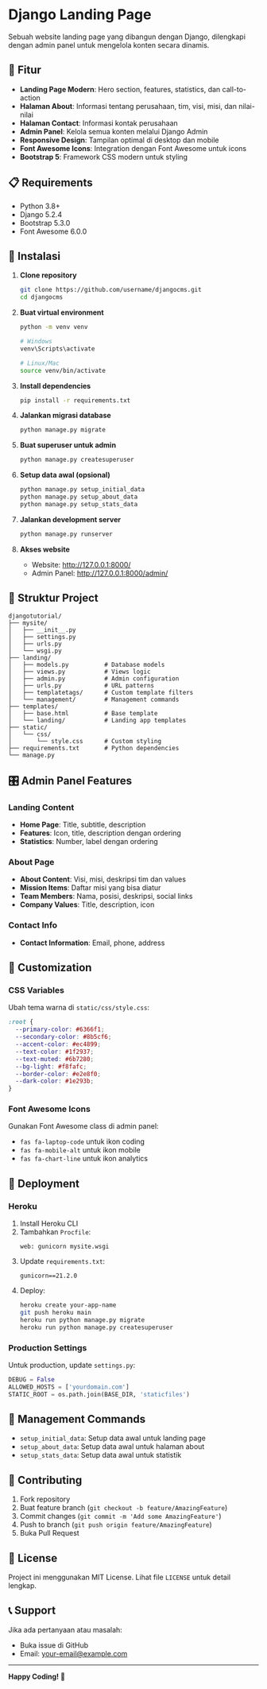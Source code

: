 # Django Landing Page

Sebuah website landing page yang dibangun dengan Django, dilengkapi dengan admin panel untuk mengelola konten secara dinamis.

## 🌟 Fitur

- **Landing Page Modern**: Hero section, features, statistics, dan call-to-action
- **Halaman About**: Informasi tentang perusahaan, tim, visi, misi, dan nilai-nilai
- **Halaman Contact**: Informasi kontak perusahaan
- **Admin Panel**: Kelola semua konten melalui Django Admin
- **Responsive Design**: Tampilan optimal di desktop dan mobile
- **Font Awesome Icons**: Integration dengan Font Awesome untuk icons
- **Bootstrap 5**: Framework CSS modern untuk styling

## 📋 Requirements

- Python 3.8+
- Django 5.2.4
- Bootstrap 5.3.0
- Font Awesome 6.0.0

## 🚀 Instalasi

1. **Clone repository**

   ```bash
   git clone https://github.com/username/djangocms.git
   cd djangocms
   ```

2. **Buat virtual environment**

   ```bash
   python -m venv venv

   # Windows
   venv\Scripts\activate

   # Linux/Mac
   source venv/bin/activate
   ```

3. **Install dependencies**

   ```bash
   pip install -r requirements.txt
   ```

4. **Jalankan migrasi database**

   ```bash
   python manage.py migrate
   ```

5. **Buat superuser untuk admin**

   ```bash
   python manage.py createsuperuser
   ```

6. **Setup data awal (opsional)**

   ```bash
   python manage.py setup_initial_data
   python manage.py setup_about_data
   python manage.py setup_stats_data
   ```

7. **Jalankan development server**

   ```bash
   python manage.py runserver
   ```

8. **Akses website**
   - Website: http://127.0.0.1:8000/
   - Admin Panel: http://127.0.0.1:8000/admin/

## 📁 Struktur Project

```
djangotutorial/
├── mysite/
│   ├── __init__.py
│   ├── settings.py
│   ├── urls.py
│   └── wsgi.py
├── landing/
│   ├── models.py          # Database models
│   ├── views.py           # Views logic
│   ├── admin.py           # Admin configuration
│   ├── urls.py            # URL patterns
│   ├── templatetags/      # Custom template filters
│   └── management/        # Management commands
├── templates/
│   ├── base.html          # Base template
│   └── landing/           # Landing app templates
├── static/
│   └── css/
│       └── style.css      # Custom styling
├── requirements.txt       # Python dependencies
└── manage.py
```

## 🎛️ Admin Panel Features

### Landing Content

- **Home Page**: Title, subtitle, description
- **Features**: Icon, title, description dengan ordering
- **Statistics**: Number, label dengan ordering

### About Page

- **About Content**: Visi, misi, deskripsi tim dan values
- **Mission Items**: Daftar misi yang bisa diatur
- **Team Members**: Nama, posisi, deskripsi, social links
- **Company Values**: Title, description, icon

### Contact Info

- **Contact Information**: Email, phone, address

## 🎨 Customization

### CSS Variables

Ubah tema warna di `static/css/style.css`:

```css
:root {
  --primary-color: #6366f1;
  --secondary-color: #8b5cf6;
  --accent-color: #ec4899;
  --text-color: #1f2937;
  --text-muted: #6b7280;
  --bg-light: #f8fafc;
  --border-color: #e2e8f0;
  --dark-color: #1e293b;
}
```

### Font Awesome Icons

Gunakan Font Awesome class di admin panel:

- `fas fa-laptop-code` untuk ikon coding
- `fas fa-mobile-alt` untuk ikon mobile
- `fas fa-chart-line` untuk ikon analytics

## 🚢 Deployment

### Heroku

1. Install Heroku CLI
2. Tambahkan `Procfile`:
   ```
   web: gunicorn mysite.wsgi
   ```
3. Update `requirements.txt`:
   ```
   gunicorn==21.2.0
   ```
4. Deploy:
   ```bash
   heroku create your-app-name
   git push heroku main
   heroku run python manage.py migrate
   heroku run python manage.py createsuperuser
   ```

### Production Settings

Untuk production, update `settings.py`:

```python
DEBUG = False
ALLOWED_HOSTS = ['yourdomain.com']
STATIC_ROOT = os.path.join(BASE_DIR, 'staticfiles')
```

## 📝 Management Commands

- `setup_initial_data`: Setup data awal untuk landing page
- `setup_about_data`: Setup data awal untuk halaman about
- `setup_stats_data`: Setup data awal untuk statistik

## 🤝 Contributing

1. Fork repository
2. Buat feature branch (`git checkout -b feature/AmazingFeature`)
3. Commit changes (`git commit -m 'Add some AmazingFeature'`)
4. Push to branch (`git push origin feature/AmazingFeature`)
5. Buka Pull Request

## 📄 License

Project ini menggunakan MIT License. Lihat file `LICENSE` untuk detail lengkap.

## 📞 Support

Jika ada pertanyaan atau masalah:

- Buka issue di GitHub
- Email: your-email@example.com

---

**Happy Coding! 🚀**
